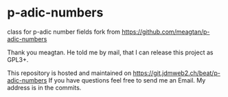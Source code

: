 # p-adic-numbers

class for p-adic number fields
fork from https://github.com/meagtan/p-adic-numbers

Thank you meagtan. He told me by mail, that I can release this project as GPL3+.

This repository is hosted and maintained on https://git.jdmweb2.ch/beat/p-adic-numbers
If you have questions feel free to send me an Email. My address is in the commits.
